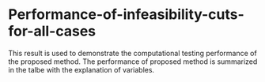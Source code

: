 # Performance-of-infeasibility-cuts-for-all-cases
This result is used to demonstrate the computational testing performance of the proposed method.
The performance of proposed method is summarized in the talbe with the explanation of variables.
